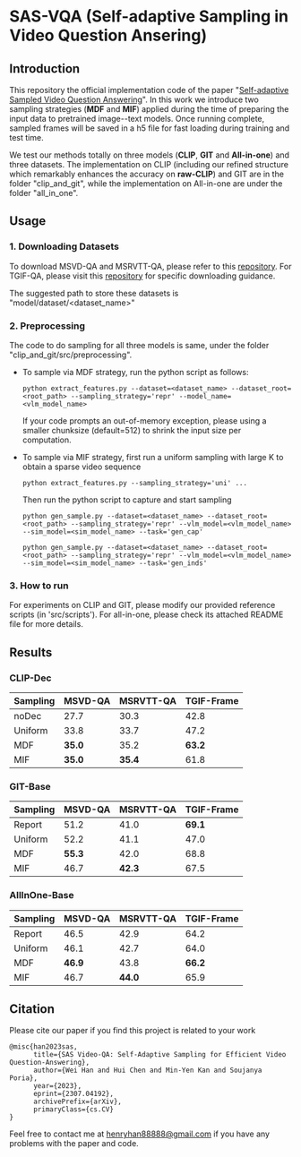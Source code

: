 # SAS-VQA (Self-adaptive Sampling in Video Question Ansering)

## Introduction
This repository the official implementation code of the paper "[Self-adaptive Sampled Video Question Answering]()". In this work we introduce two sampling strategies (__MDF__ and __MIF__) applied during the time of preparing the input data to pretrained image--text models. 
Once running complete, sampled frames will be saved in a h5 file for fast loading during training and test time.

We test our methods totally on three models (__CLIP__, __GIT__ and __All-in-one__) and three datasets.
The implementation on CLIP (including our refined structure which remarkably enhances the accuracy on __raw-CLIP__) and GIT are in the folder "clip_and_git", while the implementation on All-in-one are under the folder "all_in_one".

## Usage
### 1. Downloading Datasets
To download MSVD-QA and MSRVTT-QA, please refer to this [repository](https://github.com/xudejing/video-question-answering). For TGIF-QA, please visit this [repository](https://github.com/YunseokJANG/tgif-qa) for specific downloading guidance.

The suggested path to store these datasets is "model/dataset/<dataset_name>" 

### 2. Preprocessing
The code to do sampling for all three models is same, under the folder "clip_and_git/src/preprocessing". 

* To sample via MDF strategy, run the python script as follows:
    ```
    python extract_features.py --dataset=<dataset_name> --dataset_root=<root_path> --sampling_strategy='repr' --model_name=<vlm_model_name>
    ```
    If your code prompts an out-of-memory exception, please using a smaller chunksize (default=512) to shrink the input size per computation.

* To sample via MIF strategy, first run a uniform sampling with large K to obtain a sparse video sequence

    ```
    python extract_features.py --sampling_strategy='uni' ...
    ```
    Then run the python script to capture and start sampling
    ```
    python gen_sample.py --dataset=<dataset_name> --dataset_root=<root_path> --sampling_strategy='repr' --vlm_model=<vlm_model_name> --sim_model=<sim_model_name> --task='gen_cap'

    python gen_sample.py --dataset=<dataset_name> --dataset_root=<root_path> --sampling_strategy='repr' --vlm_model=<vlm_model_name> --sim_model=<sim_model_name> --task='gen_inds'
    ```

### 3. How to run
For experiments on CLIP and GIT, please modify our provided reference scripts (in 'src/scripts'). For all-in-one, please check its attached README file for more details.

## Results
### CLIP-Dec
|Sampling|MSVD-QA|MSRVTT-QA|TGIF-Frame|
|---|---|---|---|
|noDec|27.7|30.3|42.8|
|Uniform|33.8|33.7|47.2|
|MDF|__35.0__|35.2|__63.2__|
|MIF|__35.0__|__35.4__|61.8|

### GIT-Base
|Sampling|MSVD-QA|MSRVTT-QA|TGIF-Frame|
|---|---|---|---|
|Report|51.2|41.0|__69.1__|
|Uniform|52.2|41.1|47.0|
|MDF|__55.3__|42.0|68.8|
|MIF|46.7|__42.3__|67.5|

### AllInOne-Base
|Sampling|MSVD-QA|MSRVTT-QA|TGIF-Frame|
|---|---|---|---|
|Report|46.5|42.9|64.2|
|Uniform|46.1|42.7|64.0|
|MDF|__46.9__|43.8|__66.2__|
|MIF|46.7|__44.0__|65.9|

## Citation
Please cite our paper if you find this project is related to your work
```
@misc{han2023sas,
      title={SAS Video-QA: Self-Adaptive Sampling for Efficient Video Question-Answering}, 
      author={Wei Han and Hui Chen and Min-Yen Kan and Soujanya Poria},
      year={2023},
      eprint={2307.04192},
      archivePrefix={arXiv},
      primaryClass={cs.CV}
}
```
Feel free to contact me at henryhan88888@gmail.com if you have any problems with the paper and code.
